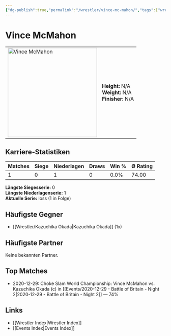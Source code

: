 ```yaml
---
{"dg-publish":true,"permalink":"/wrestler/vince-mc-mahon/","tags":["wrestler"],"noteIcon":"","created":"2025-08-11T09:33:21.732+02:00"}
---
```



# Vince McMahon

<table>
<tr>
<td><img src="Vince McMahon.png" width="280" alt="Vince McMahon"></td>
<td>
<b>Height:</b> N/A<br>
<b>Weight:</b> N/A<br>
<b>Finisher:</b> N/A<br>
</td>
</tr>
</table>

## Karriere-Statistiken

| Matches | Siege | Niederlagen | Draws | Win % | Ø Rating |
|---------|-------|-------------|-------|-------|-----------|
| 1 | 0 | 1 | 0 | 0.0% | 74.00 |

**Längste Siegesserie:** 0<br>**Längste Niederlagenserie:** 1<br>**Aktuelle Serie:** loss (1 in Folge)


## Häufigste Gegner
- [[Wrestler/Kazuchika Okada\|Kazuchika Okada]] (1x)

## Häufigste Partner
Keine bekannten Partner.

## Top Matches
- 2020-12-29: Choke Slam World Championship: Vince McMahon vs. Kazuchika Okada (c) in [[Events/2020-12-29 - Battle of Britain - Night 2\|2020-12-29 - Battle of Britain - Night 2]] — 74%

## Links
- [[Wrestler Index\|Wrestler Index]]
- [[Events Index\|Events Index]]
